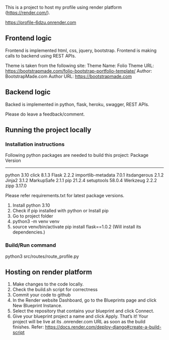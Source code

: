 This is a project to host my profile using render platform (https://render.com/). 

https://profile-6dzu.onrender.com

## Frontend logic
Frontend is implemented html, css, jquery, bootstrap.
Frontend is making calls to backend using REST APIs.

Theme is taken from the following site:
Theme Name: Folio
Theme URL: https://bootstrapmade.com/folio-bootstrap-portfolio-template/
Author: BootstrapMade.com
Author URL: https://bootstrapmade.com


## Backend logic
Backed is implemented in python, flask, heroku, swagger, REST APIs.

Please do leave a feedback/comment.

## Running the project locally
### Installation instructions
Following python packages are needed to build this project:
Package            Version
------------------ -------
python             3.10
click              8.1.3
Flask              2.2.2
importlib-metadata 7.0.1
itsdangerous       2.1.2
Jinja2             3.1.2
MarkupSafe         2.1.1
pip                21.2.4
setuptools         58.0.4
Werkzeug           2.2.2
zipp               3.17.0

Please refer requirements.txt for latest package versions.

1. Install python 3.10
2. Check if pip installed with python or Install pip
3. Go to project folder
4. python3 -m venv venv
5. source venv/bin/activate
pip install flask==1.0.2 (Will install its dependencies.)

### Build/Run command
python3 src/routes/route_profile.py

## Hosting on render platform
1. Make changes to the code locally.
2. Check the build.sh script for correctness
3. Commit your code to github
4. In the Render website Dashboard, go to the Blueprints page and click New Blueprint Instance.
5. Select the repository that contains your blueprint and click Connect.
6. Give your blueprint project a name and click Apply.
That’s it! Your project will be live at its .onrender.com URL as soon as the build finishes.
Refer: https://docs.render.com/deploy-django#create-a-build-script
